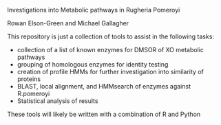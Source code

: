 Investigations into Metabolic pathways in Rugheria Pomeroyi

Rowan Elson-Green and Michael Gallagher

This repository is just a collection of tools to assist in the following tasks:

- collection of a list of known enzymes for DMSOR of XO metabolic pathways
- grouping of homologous enzymes for identity testing
- creation of profile HMMs for further investigation into similarity of proteins
- BLAST, local alignment, and HMMsearch of enzymes against R.pomeroyi
- Statistical analysis of results

These tools will likely be written with a combination of R and Python
